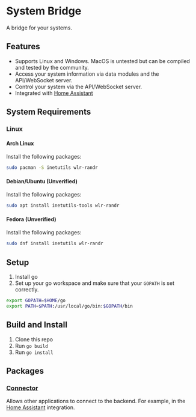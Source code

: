 # System Bridge

A bridge for your systems.

## Features

- Supports Linux and Windows. MacOS is untested but can be compiled and tested by the community.
- Access your system information via data modules and the API/WebSocket server.
- Control your system via the API/WebSocket server.
- Integrated with [Home Assistant](https://www.home-assistant.io/integrations/system_bridge)

## System Requirements

### Linux

#### Arch Linux

Install the following packages:

```zsh
sudo pacman -S inetutils wlr-randr
```

#### Debian/Ubuntu (Unverified)

Install the following packages:

```zsh
sudo apt install inetutils-tools wlr-randr
```

#### Fedora (Unverified)

Install the following packages:

```zsh
sudo dnf install inetutils wlr-randr
```

## Setup

1. Install go
1. Set up your go workspace and make sure that your `GOPATH` is set correctly.

```zsh
export GOPATH=$HOME/go
export PATH=$PATH:/usr/local/go/bin:$GOPATH/bin
```

## Build and Install

1. Clone this repo
1. Run `go build`
1. Run `go install`

## Packages

### [Connector](https://github.com/timmo001/system-bridge-connector)

Allows other applications to connect to the backend. For example, in the [Home Assistant](https://www.home-assistant.io/integrations/system_bridge) integration.
